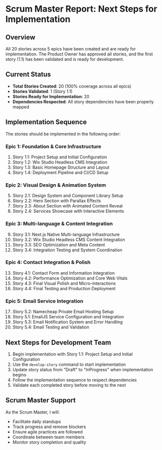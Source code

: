 # Scrum Master Report: Next Steps for Implementation

## Overview
All 20 stories across 5 epics have been created and are ready for implementation. The Product Owner has approved all stories, and the first story (1.1) has been validated and is ready for development.

## Current Status
- **Total Stories Created**: 20 (100% coverage across all epics)
- **Stories Validated**: 1 (Story 1.1)
- **Stories Ready for Implementation**: 20
- **Dependencies Respected**: All story dependencies have been properly mapped

## Implementation Sequence
The stories should be implemented in the following order:

### Epic 1: Foundation & Core Infrastructure
1. Story 1.1: Project Setup and Initial Configuration
2. Story 1.2: Wix Studio Headless CMS Integration
3. Story 1.3: Basic Homepage Structure and Layout
4. Story 1.4: Deployment Pipeline and CI/CD Setup

### Epic 2: Visual Design & Animation System
5. Story 2.1: Design System and Component Library Setup
6. Story 2.2: Hero Section with Parallax Effects
7. Story 2.3: About Section with Animated Content Reveal
8. Story 2.4: Services Showcase with Interactive Elements

### Epic 3: Multi-language & Content Integration
9. Story 3.1: Next.js Native Multi-language Infrastructure
10. Story 3.2: Wix Studio Headless CMS Content Integration
11. Story 3.3: SEO Optimization and Meta Content
12. Story 3.4: Integration Testing and System Coordination

### Epic 4: Contact Integration & Polish
13. Story 4.1: Contact Form and Information Integration
14. Story 4.2: Performance Optimization and Core Web Vitals
15. Story 4.3: Final Visual Polish and Micro-interactions
16. Story 4.4: Final Testing and Production Deployment

### Epic 5: Email Service Integration
17. Story 5.2: Namecheap Private Email Hosting Setup
18. Story 5.1: EmailJS Service Configuration and Integration
19. Story 5.3: Email Notification System and Error Handling
20. Story 5.4: Email Testing and Validation

## Next Steps for Development Team
1. Begin implementation with Story 1.1: Project Setup and Initial Configuration
2. Use the `develop-story` command to start implementation
3. Update story status from "Draft" to "InProgress" when implementation begins
4. Follow the implementation sequence to respect dependencies
5. Validate each completed story before moving to the next

## Scrum Master Support
As the Scrum Master, I will:
- Facilitate daily standups
- Track progress and remove blockers
- Ensure agile practices are followed
- Coordinate between team members
- Monitor story completion and quality